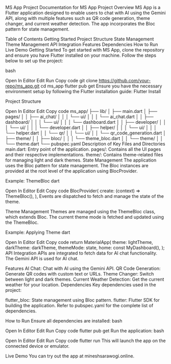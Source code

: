 MS App
Project Documentation for MS App
Project Overview
MS App is a Flutter application designed to enable users to chat with AI using the Gemini API, along with multiple features such as QR code generation, theme changer, and current weather detection. The app incorporates the Bloc pattern for state management.

Table of Contents
Getting Started
Project Structure
State Management
Theme Management
API Integration
Features
Dependencies
How to Run
Live Demo
Getting Started
To get started with MS App, clone the repository and ensure you have Flutter installed on your machine. Follow the steps below to set up the project:

bash

Open In Editor
Edit
Run
Copy code
git clone https://github.com/your-repo/ms_app.git
cd ms_app
flutter pub get
Ensure you have the necessary environment setup by following the Flutter installation guide: Flutter Install

Project Structure

Open In Editor
Edit
Copy code
ms_app/
├── lib/
│   ├── main.dart
│   ├── pages/
│   │   ├── ai_chat/
│   │   │   └── ui/
│   │   │       └── ai_chat.dart
│   │   ├── dashboard/
│   │   │   └── ui/
│   │   │       └── dashboard.dart
│   │   ├── developer/
│   │   │   └── ui/
│   │   │       └── developer.dart
│   │   ├── helper/
│   │   │   └── ui/
│   │   │       └── helper.dart
│   │   └── qr/
│   │       └── ui/
│   │           └── qr_code_generation.dart
│   ├── theme/
│   │   ├── bloc/
│   │   │   └── theme_bloc.dart
│   │   └── theme/
│   │       └── theme.dart
└── pubspec.yaml
Description of Key Files and Directories
main.dart: Entry point of the application.
pages/: Contains all the UI pages and their respective implementations.
theme/: Contains theme-related files for managing light and dark themes.
State Management
The application uses the Bloc pattern for state management. The Bloc instances are provided at the root level of the application using BlocProvider.

Example: ThemeBloc
dart

Open In Editor
Edit
Copy code
BlocProvider<ThemeBloc>(
  create: (context) => ThemeBloc(),
),
Events are dispatched to fetch and manage the state of the theme.

Theme Management
Themes are managed using the ThemeBloc class, which extends Bloc. The current theme mode is fetched and updated using the ThemeBloc.

Example: Applying Theme
dart

Open In Editor
Edit
Copy code
return MaterialApp(
  theme: lightTheme,
  darkTheme: darkTheme,
  themeMode: state,
  home: const MyDashboard(),
);
API Integration
APIs are integrated to fetch data for AI chat functionality. The Gemini API is used for AI chat.

Features
AI Chat: Chat with AI using the Gemini API.
QR Code Generation: Generate QR codes with custom text or URLs.
Theme Changer: Switch between light and dark themes.
Current Weather Detection: Get the current weather for your location.
Dependencies
Key dependencies used in the project:

flutter_bloc: State management using Bloc pattern.
flutter: Flutter SDK for building the application.
Refer to pubspec.yaml for the complete list of dependencies.

How to Run
Ensure all dependencies are installed:
bash

Open In Editor
Edit
Run
Copy code
flutter pub get
Run the application:
bash

Open In Editor
Edit
Run
Copy code
flutter run
This will launch the app on the connected device or emulator.

Live Demo
You can try out the app at mineshsarawogi.online.
